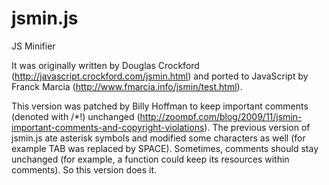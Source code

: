 jsmin.js
========

JS Minifier

It was originally written by Douglas Crockford 
(http://javascript.crockford.com/jsmin.html) and ported to JavaScript by 
Franck Marcia (http://www.fmarcia.info/jsmin/test.html). 

This version was patched by Billy Hoffman to keep important comments (denoted with /*!) 
unchanged (http://zoompf.com/blog/2009/11/jsmin-important-comments-and-copyright-violations). 
The previous version of jsmin.js ate asterisk symbols and 
modified some characters as well (for example TAB was replaced by SPACE). 
Sometimes, comments should stay unchanged (for example, a function could 
keep its resources within comments). So this version does it. 
